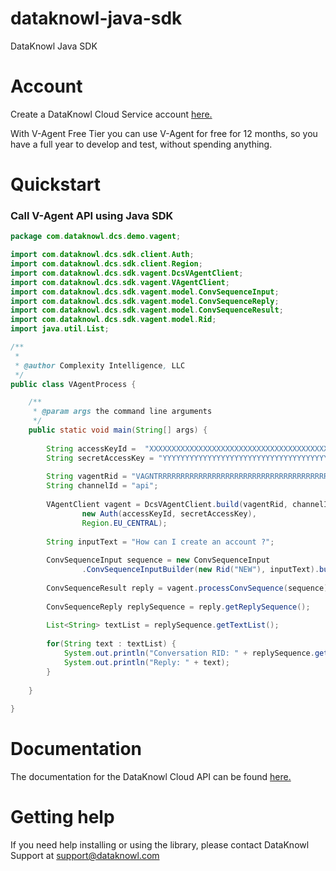 # dataknowl-java-sdk

DataKnowl Java SDK

# Account

Create a DataKnowl Cloud Service account [here.](https://cloud.dataknowl.com)

With V-Agent Free Tier you can use V-Agent for free for 12 months, so you have a full year to develop and test, without spending anything. 

# Quickstart

### Call V-Agent API using Java SDK
```java
package com.dataknowl.dcs.demo.vagent;

import com.dataknowl.dcs.sdk.client.Auth;
import com.dataknowl.dcs.sdk.client.Region;
import com.dataknowl.dcs.sdk.vagent.DcsVAgentClient;
import com.dataknowl.dcs.sdk.vagent.VAgentClient;
import com.dataknowl.dcs.sdk.vagent.model.ConvSequenceInput;
import com.dataknowl.dcs.sdk.vagent.model.ConvSequenceReply;
import com.dataknowl.dcs.sdk.vagent.model.ConvSequenceResult;
import com.dataknowl.dcs.sdk.vagent.model.Rid;
import java.util.List;

/**
 *
 * @author Complexity Intelligence, LLC
 */
public class VAgentProcess {

    /**
     * @param args the command line arguments
     */
    public static void main(String[] args) {
        
        String accessKeyId =  "XXXXXXXXXXXXXXXXXXXXXXXXXXXXXXXXXXXXXXXXXXXXXXXXXXXXXXXXXXXXXXXX";
        String secretAccessKey = "YYYYYYYYYYYYYYYYYYYYYYYYYYYYYYYYYYYYYYYYYYYYYYYYYYYYYYYYYYYYYYYY";
        
        String vagentRid = "VAGNTRRRRRRRRRRRRRRRRRRRRRRRRRRRRRRRRRRRRRRRRRRRR";
        String channelId = "api";
        
        VAgentClient vagent = DcsVAgentClient.build(vagentRid, channelId,
                new Auth(accessKeyId, secretAccessKey),
                Region.EU_CENTRAL);
        
        String inputText = "How can I create an account ?";
        
        ConvSequenceInput sequence = new ConvSequenceInput
                .ConvSequenceInputBuilder(new Rid("NEW"), inputText).build();
        
        ConvSequenceResult reply = vagent.processConvSequence(sequence);
        
        ConvSequenceReply replySequence = reply.getReplySequence();
        
        List<String> textList = replySequence.getTextList();
        
        for(String text : textList) {
            System.out.println("Conversation RID: " + replySequence.getRid().get());
            System.out.println("Reply: " + text);
        }
        
    }
    
}
```

# Documentation

The documentation for the DataKnowl Cloud API can be found [here.](http://kb.cloud.dataknowl.com/en/homepage)

# Getting help

If you need help installing or using the library, please contact DataKnowl Support at support@dataknowl.com
